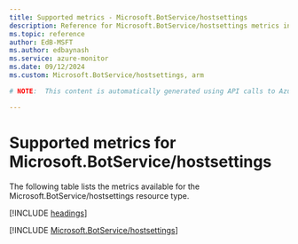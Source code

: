 ```yaml
---
title: Supported metrics - Microsoft.BotService/hostsettings
description: Reference for Microsoft.BotService/hostsettings metrics in Azure Monitor.
ms.topic: reference
author: EdB-MSFT
ms.author: edbaynash
ms.service: azure-monitor
ms.date: 09/12/2024
ms.custom: Microsoft.BotService/hostsettings, arm

# NOTE:  This content is automatically generated using API calls to Azure. Any edits made on these files will be overwritten in the next run of the script. 

---
```


  
# Supported metrics for Microsoft.BotService/hostsettings
  
The following table lists the metrics available for the Microsoft.BotService/hostsettings resource type.  
  
  
[!INCLUDE [headings](~/reusable-content/ce-skilling/azure/includes/azure-monitor/reference/metrics/metrics-headings.md)]  
  
 

[!INCLUDE [Microsoft.BotService/hostsettings](~/reusable-content/ce-skilling/azure/includes/azure-monitor/reference/metrics/microsoft-botservice-hostsettings-metrics-include.md)]  

